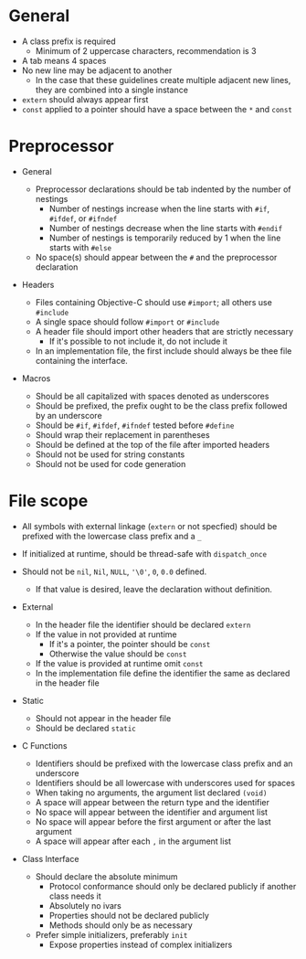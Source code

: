 
General
======

- A class prefix is required
  - Minimum of 2 uppercase characters, recommendation is 3
- A tab means 4 spaces
- No new line may be adjacent to another
  - In the case that these guidelines create multiple adjacent new lines, they are combined into a single instance
- `extern` should always appear first
- `const` applied to a pointer should have a space between the `*` and `const`

Preprocessor
======

- General
  - Preprocessor declarations should be tab indented by the number of nestings
    - Number of nestings increase when the line starts with `#if`, `#ifdef`, or `#ifndef`
    - Number of nestings decrease when the line starts with `#endif`
    - Number of nestings is temporarily reduced by 1 when the line starts with `#else`  
  - No space(s) should appear between the `#` and the preprocessor declaration
  
- Headers
  - Files containing Objective-C should use `#import`; all others use `#include`
  - A single space should follow `#import` or `#include`
  - A header file should import other headers that are strictly necessary
    - If it's possible to not include it, do not include it
  - In an implementation file, the first include should always be thee file containing the interface.

- Macros
  - Should be all capitalized with spaces denoted as underscores
  - Should be prefixed, the prefix ought to be the class prefix followed by an underscore
  - Should be `#if`, `#ifdef`, `#ifndef` tested before `#define`
  - Should wrap their replacement in parentheses
  - Should be defined at the top of the file after imported headers
  - Should not be used for string constants
  - Should not be used for code generation

File scope
======

- All symbols with external linkage (`extern` or not specfied) should be prefixed with the lowercase class prefix and a `_`
- If initialized at runtime, should be thread-safe with `dispatch_once`
- Should not be `nil`, `Nil`, `NULL`, `'\0'`, `0`, `0.0` defined.
    - If that value is desired, leave the declaration without definition.

- External
  - In the header file the identifier should be declared `extern`
  - If the value in not provided at runtime
    - If it's a pointer, the pointer should be `const`
    - Otherwise the value should be `const`
  - If the value is provided at runtime omit `const`
  - In the implementation file define the identifier the same as declared in the header file

- Static
  - Should not appear in the header file
  - Should be declared `static`
  
- C Functions
  - Identifiers should be prefixed with the lowercase class prefix and an underscore
  - Identifiers should be all lowercase with underscores used for spaces
  - When taking no arguments, the argument list declared `(void)`
  - A space will appear between the return type and the identifier
  - No space will appear between the identifier and argument list
  - No space will appear before the first argument or after the last argument
  - A space will appear after each `,` in the argument list

- Class Interface
  - Should declare the absolute minimum
    - Protocol conformance should only be declared publicly if another class needs it
    - Absolutely no ivars 
    - Properties should not be declared publicly 
    - Methods should only be as necessary
  - Prefer simple initializers, preferably `init`
    - Expose properties instead of complex initializers

